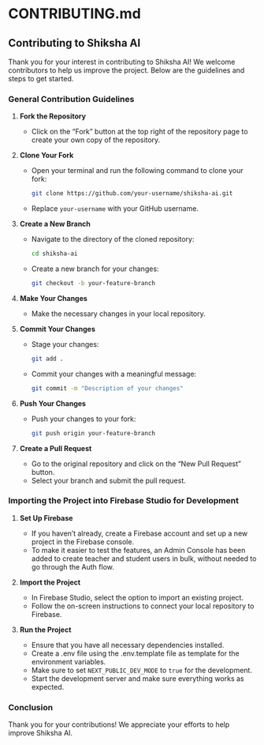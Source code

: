 # CONTRIBUTING.md

## Contributing to Shiksha AI

Thank you for your interest in contributing to Shiksha AI! We welcome contributors to help us improve the project. Below are the guidelines and steps to get started.

### General Contribution Guidelines

1. **Fork the Repository**
   - Click on the “Fork” button at the top right of the repository page to create your own copy of the repository.

2. **Clone Your Fork**
   - Open your terminal and run the following command to clone your fork:
     ```bash
     git clone https://github.com/your-username/shiksha-ai.git
     ```
   - Replace `your-username` with your GitHub username.

3. **Create a New Branch**
   - Navigate to the directory of the cloned repository:
     ```bash
     cd shiksha-ai
     ```
   - Create a new branch for your changes:
     ```bash
     git checkout -b your-feature-branch
     ```

4. **Make Your Changes**
   - Make the necessary changes in your local repository.

5. **Commit Your Changes**
   - Stage your changes:
     ```bash
     git add .
     ```
   - Commit your changes with a meaningful message:
     ```bash
     git commit -m "Description of your changes"
     ```

6. **Push Your Changes**
   - Push your changes to your fork:
     ```bash
     git push origin your-feature-branch
     ```

7. **Create a Pull Request**
   - Go to the original repository and click on the “New Pull Request” button.
   - Select your branch and submit the pull request.

### Importing the Project into Firebase Studio for Development

1. **Set Up Firebase**
   - If you haven’t already, create a Firebase account and set up a new project in the Firebase console.
   - To make it easier to test the features, an Admin Console has been added to create teacher and student users in bulk, without needed to go through the Auth flow. 

2. **Import the Project**
   - In Firebase Studio, select the option to import an existing project.
   - Follow the on-screen instructions to connect your local repository to Firebase.

3. **Run the Project**
   - Ensure that you have all necessary dependencies installed.
   - Create a .env file using the .env.template file as template for the environment variables.
   - Make sure to set `NEXT_PUBLIC_DEV_MODE` to `true` for the development.
   - Start the development server and make sure everything works as expected.

### Conclusion

Thank you for your contributions! We appreciate your efforts to help improve Shiksha AI.
